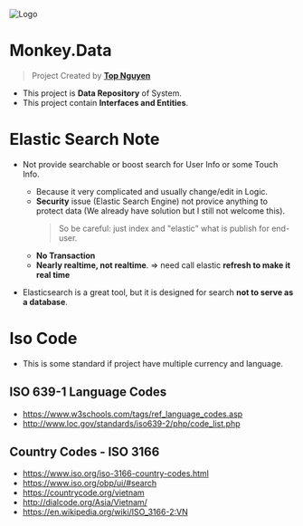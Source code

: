 ﻿
![Logo](favicon.ico)
# Monkey.Data
> Project Created by [**Top Nguyen**](http://topnguyen.net)

- This project is **Data Repository** of System.
- This project contain **Interfaces and Entities**.

# Elastic Search Note
- Not provide searchable or boost search for User Info or some Touch Info.
	- Because it very complicated and usually change/edit in Logic.
    - **Security** issue (Elastic Search Engine) not provice anything to protect data (We already have solution but I still not welcome this).
      > So be careful: just index and "elastic" what is publish for end-user.
   - **No Transaction**
   - **Nearly realtime, not realtime**. => need call elastic **refresh to make it real time**

- Elasticsearch is a great tool, but it is designed for search **not to serve as a database**.

# Iso Code
- This is some standard if project have multiple currency and language.

## ISO 639-1 Language Codes
- https://www.w3schools.com/tags/ref_language_codes.asp
- http://www.loc.gov/standards/iso639-2/php/code_list.php

## Country Codes - ISO 3166
- https://www.iso.org/iso-3166-country-codes.html
- https://www.iso.org/obp/ui/#search
- https://countrycode.org/vietnam
- http://dialcode.org/Asia/Vietnam/
- https://en.wikipedia.org/wiki/ISO_3166-2:VN